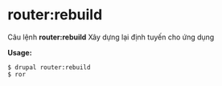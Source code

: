 # router:rebuild
Câu lệnh **router:rebuild** Xây dựng lại định tuyến cho ứng dụng

**Usage:**
```
$ drupal router:rebuild 
$ ror  
```
